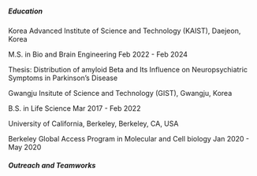 <h5 style="font-weight:700;">Education</h5>

Korea Advanced Institute of Science and Technology (KAIST), Daejeon, Korea

M.S. in Bio and Brain Engineering Feb 2022 - Feb 2024

Thesis: Distribution of amyloid Beta and Its Influence on Neuropsychiatric Symptoms in Parkinson’s Disease

Gwangju Insitute of Science and Technology (GIST), Gwangju, Korea

B.S. in Life Science Mar 2017 - Feb 2022

University of California, Berkeley, Berkeley, CA, USA

Berkeley Global Access Program in Molecular and Cell biology Jan 2020 - May 2020

<h5 style="font-weight:700;">Outreach and Teamworks</h5>

